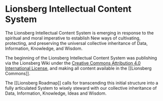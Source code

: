 # Lionsberg Intellectual Content System

The Lionsberg Intellectual Content System is emerging in response to the spiritual and moral imperative to establish New ways of cultivating, protecting, and preserving the universal collective inheritance of Data, Information, Knowledge, and Wisdom. 

The beginning of the Lionsberg Intellectual Content System was publishing via the Lionsberg Wiki under the [Creative Commons Attribution 4.0 International License](http://creativecommons.org/licenses/by/4.0/), and making all content available in the [[Lionsberg Commons]]. 

The [[Lionsberg Roadmap]] calls for transcending this initial structure into a fully articulated System to wisely steward with our collective inheritance of Data, Information, Knowledge, Ideas and Wisdom. 